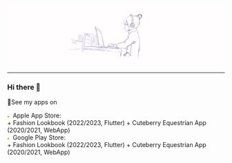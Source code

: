 ![Lara Kreisz Header](https://github.com/larakreisz/larakreisz/blob/main/20230423_155044_0000.png)

---

### Hi there 👋

📱See my apps on

<div><img src="https://github.com/larakreisz/larakreisz/blob/main/Android_logo.png" width="auto" height="5"/>&nbsp; Apple App Store: </div>
+ Fashion Lookbook (2022/2023, Flutter)
+ Cuteberry Equestrian App (2020/2021, WebApp)

<div><img src="https://github.com/larakreisz/larakreisz/blob/main/Android_logo.png" width="auto" height="5"/>&nbsp;  Google Play Store: </div>
+ Fashion Lookbook (2022/2023, Flutter)
+ Cuteberry Equestrian App (2020/2021, WebApp)



<!--
**larakreisz/larakreisz** is a ✨ _special_ ✨ repository because its `README.md` (this file) appears on your GitHub profile.

Here are some ideas to get you started:

🤖
🍎

- 🔭 I’m currently working on ...
- 🌱 I’m currently learning ...
- 👯 I’m looking to collaborate on ...
- 🤔 I’m looking for help with ...
- 💬 Ask me about ...
- 📫 How to reach me: ...
- 😄 Pronouns: ...
- ⚡ Fun fact: ...
-->
